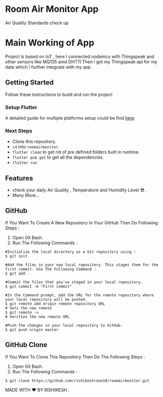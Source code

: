 



# Room Air Monitor App 

Air Quality Standards check up

# Main Working of App

Project is based on IoT ,
here I connected nodemcu with Thingspeak and other sensors like MQ135 amd DHT11 
Then I got my Thingspeak api for my data which I further integrate with my app .

## Getting Started

Follow these instructions to build and run the project

### Setup Flutter

A detailed guide for multiple platforms setup could be find [here](https://flutter.dev/docs/get-started/install/)

### Next Steps

- Clone this repository.
- `cd` into `roomairmonitor`.
- `flutter clean` to get rid of pre defined folders built in runtime.
- `flutter pub get` to get all the dependencies.
- `flutter run`

## Features
 - check your daily Air Quality , Temperature and Humidity Level 😎 .️
 - Many More...

## GitHub 

If You Want To Create A New Repository In Your GitHub Then Do Following Steps :
1) Open Git Bash.
2) Run The Following Commands :
```git
#Initialize the local directory as a Git repository using :
$ git init

#Add the files in your new local repository. This stages them for the first commit. Use The Following Command :
$ git add .

#Commit the files that you've staged in your local repository.
$ git commit -m "First commit"

#In the Command prompt, add the URL for the remote repository where your local repository will be pushed.
$ git remote add origin remote repository URL
# Sets the new remote
$ git remote -v
# Verifies the new remote URL

#Push the changes in your local repository to GitHub.
$ git push origin master
```

## GitHub  Clone

If You Want To Clone This Repository Then Do The Following Steps :
1) Open Git Bash.
2) Run The Following Commands :
```git
$ git clone https://github.com/rishikeshrane18/roomairmonitor.git
```

MADE WITH ❤ BY RISHIKESH .